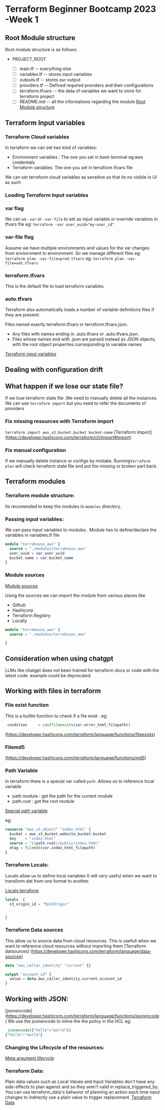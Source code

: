 # Terraform Beginner Bootcamp 2023 -Week 1

## Root Module structure
Root module structure is as follows:

- PROJECT_ROOT

  - [ ] main.tf        -- everything else
  - [ ] variables.tf  -- stores input variables
  - [ ] outputs.tf    --  stores our output
  - [ ] providers.tf   -- Defined required providers and their configurations
  - [ ] terraform.tfvars -- the data of variables we want to store for  terraform project 
  - [ ] README.md         -- all the informations regarding the module 
[Root Module structure](https://developer.hashicorp.com/terraform/language/modules/develop/structure)

## Terraform Input variables
### Terraform Cloud variables

In terraform we can set two kind of variables:

- Environment variables : The one you set in bash terminal eg:aws credentials
- Terraform variables: The one you set in terraform tfvars file

We can set terraform cloud variables as sensitive so that its no visible in UI as such

### Loading Terraform Input variables

### var flag
We can us `-var` or `-var-file` to set as input variable or override variables in tfvars file eg: `terraform -var user_uuid="my-user_id"`

### var-file flag

Assume we have multiple environments and values for the var changes from enviornment to environment .So we manage different files 
eg: ```terraform plan -var-file=prod.tfvars```
eg: ```terraform plan -var-file=uat.tfvars```

### terraform.tfvars

This is the default file to load terraform variables

### auto.tfvars
Terraform also automatically loads a number of variable definitions files if they are present:

Files named exactly terraform.tfvars or terraform.tfvars.json.
- Any files with names ending in .auto.tfvars or .auto.tfvars.json.
- Files whose names end with .json are parsed instead as JSON objects, with the root object properties corresponding to variable names



[Terraform input variables](https://developer.hashicorp.com/terraform/language/values/variables)

## Dealing with configuration drift

## What happen if we lose our state file?
If we lose terraform state file .We need to manually delete all the instances.
We can use ```terraform import``` but you need to refer the documents of providers 

### Fix missing resources with Terraform import
```terraform import aws_s3_bucket.bucket bucket-name```
 [Terraform Import] (https://developer.hashicorp.com/terraform/cli/import#import)

### Fix manual configuration

If we manually delete instance or configs by mistake.
Running```terraform plan``` will check terraform state file and put the missing or broken part back.

## Terraform modules
### Terraform module structure:
Its recomended to keep the modules in ```modules```  directory.


### Passing input variables:
We can pass input variables to modules .
Module has to define/declare the variables in variables.tf file 
```tf
module "terrahouse_aws" {
  source = "./modules/terrahouse_aws"
  user_uuid = var.user_uuid
  bucket_name = var.bucket_name
}
```
### Module sources
[Module sources](https://developer.hashicorp.com/terraform/language/modules/sources)

Using the sources we can import the module from various places like
- Github
- Hashicorp 
- Terraform Registry
- Locally
```tf
module "terrahouse_aws" {
  source = "./modules/terrahouse_aws"

}
```
## Consideration when using chatgpt
LLMs like chatgpt  does not been trained for terraform docs or code with the latest code.
example could be deprecated.

## Working with files in terraform
### File exist function
This is a builtin function to check if a file exist .
eg:
```tf
 condition     = can(fileexists(var.error_html_filepath))
 ```
(https://developer.hashicorp.com/terraform/language/functions/fileexists)
### Filemd5
(https://developer.hashicorp.com/terraform/language/functions/md5)
### Path Variable
In terraform there is a special var called ```path``` .Allows us to reference local variable 
- path.module : get the path for the current module
- path.root : get the root module

[Special path variable](https://developer.hashicorp.com/terraform/language/expressions/references#filesystem-and-workspace-info)

eg:
```tf
resource "aws_s3_object" "index_html" {
  bucket = aws_s3_bucket.website_bucket.bucket
  key    = "index.html"
  source = "${path.root}/public/index.html"
  etag = filemd5(var.index_html_filepath)
}
```
### Terraform Locals:

Locals allow us to define local variables
It will very useful when we want to transform dat from one format to another.

[Locals terraform](https://developer.hashicorp.com/terraform/language/values/locals)
```tf
locals  {
  s3_origin_id = "MyS3Origin"


}

```
### Terraform Data sources
This allow us to source data from cloud resources.
This is usefull when we want to reference cloud resources without importing them
[Terraform datsources] (https://developer.hashicorp.com/terraform/language/data-sources)
```tf
data "aws_caller_identity" "current" {}

output "account_id" {
  value = data.aws_caller_identity.current.account_id
}

```
## Working with JSON:
[jsonencode]
(https://developer.hashicorp.com/terraform/language/functions/jsonencode)
We use the jsonencode to inline the the policy in the HCL
eg:
```tf
 jsonencode({"hello"="world"})
{"hello":"world"}

```
### Changing the Lifecycle of the resources:

[Meta argument lifecycle](https://developer.hashicorp.com/terraform/language/meta-arguments/lifecycle)

### Terraform Data:
Plain data values such as Local Values and Input Variables don't have any side-effects to plan against and so they aren't valid in replace_triggered_by. You can use terraform_data's behavior of planning an action each time input changes to indirectly use a plain value to trigger replacement.
[Terraform Data](https://developer.hashicorp.com/terraform/language/resources/terraform-data)